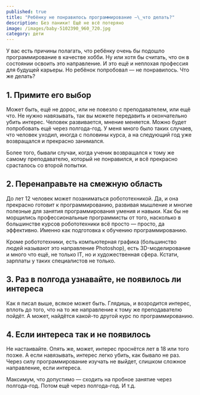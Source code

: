 ```yaml
---
published: true
title: "Ребёнку не понравилось программирование —\_что делать?"
description: Без паники! Ещё не всё потеряно
image: /images/baby-5102390_960_720.jpg
category: дети
---
```

У вас есть причины полагать, что ребёнку очень бы подошло программирование в качестве хобби. Ну или хотя бы считать, что он в состоянии освоить это направление. И это ещё и неплохая профессия для будущей карьеры. Но ребёнок попробовал — не понравилось. Что же делать?

## 1. Примите его выбор

Может быть, ещё не дорос, или не повезло с преподавателем, или ещё что. Не нужно навязывать, так вы можете передавить и окончательно убить интерес. Человек развивается, мнение меняется. Можно будет попробовать ещё через полгода-год. У меня много было таких случаев, что человек уходил, иногда с половины курса, а на следующий год уже возвращался и прекрасно занимался.

Более того, бывали случаи, когда ученик возвращался к тому же самому преподавателю, который не понравился, и всё прекрасно срасталось со второй попытки. 

## 2. Перенаправьте на смежную область

До лет 12 человек может позаниматься робототехникой. Да, и она прекрасно готовит к программированию, развивая мышление и многие полезные для занятия программирования умения и навыки. Как бы не морщились профессиональные программисты от того, насколько в большинстве курсов робототехники всё просто — просто, да эффективно. Именно как подготовка к обучению программированию.

Кроме робототехники, есть компьютерная графика (большинство людей называют это направление Photoshop), есть 3D-моделирование и много что ещё, не только IT, но и художественная сфера. Кстати, зарплаты у таких специалистов не только.

## 3. Раз в полгода узнавайте, не появилось ли интереса

Как я писал выше, всякое может быть. Глядишь, и возродится интерес, вплоть до того, что на то же направление к тому же преподавателю пойдёт. А может, найдётся какой-то другой курс по программированию.

## 4. Если интереса так и не появилось

Не настаивайте. Опять же, может, интерес проснётся лет в 18 или того позже. А если навязывать, интерес легко убить, как бывало не раз. Через силу программирование изучать не выйдет, слишком сложное направление, если интереса.

Максимум, что допустимо —  сходить на пробное занятие через полгода-год. Потом ещё через полгода-год. И т.д.
